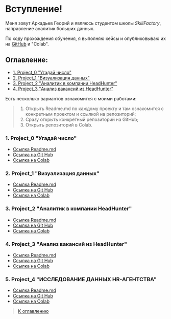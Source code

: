 # Вступление!

Меня зовут Аркадьев Георий и являюсь студентом школы *SkillFactory*, направление аналитик больших данных.

По ходу прохождения обучения, я выполняю кейсы и опубликовываю их на [GitHub](https://github.com/qv1k1/I_Win/tree/main) и "Colab".

## Оглавление:

* [1. Project_0 "Угадай число"](README.md#1-project_0-угадай-число)
* [2. Project_1 "Визуализация данных"](README.md#2-project_1-визуализация-данных)
* [3. Project_2 "Аналитик в компании HeadHunter"](README.md#3-project_2-аналитик-в-компании-headhunter)
* [4. Project_3 "Анализ вакансий из HeadHunter"](README.md#4-project_3-анализ-вакансий-из-headhunter)

Есть несколько вариантов ознакомится с моими работами:

>1. Открыть Readme.md по каждому проекту и там ознакомится с конкретным проектом и ссылкой на репозиторий;
>2. Сразу открыть конкретный репозиторий на GitHub;
>3. Открыть репозиторий в Colab.

### 1. Project_0 "Угадай число"
* [Ссылка Readme.md](https://github.com/qv1k1/I_Win/blob/main/02%20%D0%9F%D1%80%D0%BE%D0%B5%D0%BA%D1%82%D1%8B/project_0/README.md)
* [Ссылка на Git Hub](https://github.com/qv1k1/I_Win/blob/main/02%20%D0%9F%D1%80%D0%BE%D0%B5%D0%BA%D1%82%D1%8B/project_0/Final_task_1.ipynb)
* [Ссылка на Colab](https://colab.research.google.com/drive/1336HNAMRhyTpd5pHPiU81Pxgyxwdz3r0)

### 2. Project_1 "Визуализация данных"

* [Ссылка Readme.md](https://github.com/qv1k1/I_Win/blob/main/02%20%D0%9F%D1%80%D0%BE%D0%B5%D0%BA%D1%82%D1%8B/project_1/README.md)
* [Ссылка на Git Hub](https://github.com/qv1k1/I_Win/blob/main/02%20%D0%9F%D1%80%D0%BE%D0%B5%D0%BA%D1%82%D1%8B/project_1/PYTHON-13.1.%20%D0%92%D0%B8%D0%B7%D1%83%D0%B0%D0%BB%D0%B8%D0%B7%D0%B0%D1%86%D0%B8%D1%8F%20%D0%B4%D0%B0%D0%BD%D0%BD%D1%8B%D1%85.ipynb)
* [Ссылка на Colab](https://colab.research.google.com/drive/1SF4eXxQcHlhZriLSzC1oogJU6jfEiyWc)

### 3. Project_2 "Аналитик в компании HeadHunter"

* [Ссылка Readme.md](https://github.com/qv1k1/I_Win/blob/main/02%20%D0%9F%D1%80%D0%BE%D0%B5%D0%BA%D1%82%D1%8B/project_2/README.md)
* [Ссылка на Git Hub](https://github.com/qv1k1/I_Win/blob/main/02%20%D0%9F%D1%80%D0%BE%D0%B5%D0%BA%D1%82%D1%8B/project_2/Project-1._%D0%9D%D0%BE%D1%83%D1%82%D0%B1%D1%83%D0%BA-%D1%88%D0%B0%D0%B1%D0%BB%D0%BE%D0%BD.ipynb)
* [Ссылка на Colab](https://colab.research.google.com/drive/18SZ3WtNB2dZ49YuqQGRRTfpESo8CmpLN)


### 4. Project_3 "Анализ вакансий из HeadHunter"

* [Ссылка Readme.md](https://github.com/qv1k1/I_Win/blob/main/02%20%D0%9F%D1%80%D0%BE%D0%B5%D0%BA%D1%82%D1%8B/project_3/README.md)
* [Ссылка на Git Hub](https://github.com/qv1k1/I_Win/blob/main/02%20%D0%9F%D1%80%D0%BE%D0%B5%D0%BA%D1%82%D1%8B/project_3/Project_2_%D0%9D%D0%BE%D1%83%D1%82%D0%B1%D1%83%D0%BA_%D1%88%D0%B0%D0%B1%D0%BB%D0%BE%D0%BD.ipynb)
* [Ссылка на Colab](https://colab.research.google.com/drive/1U2IquL6yLeRFkFkXjB9WUBiJt15IDfin?usp=sharing)

### 5. Project_4 "ИССЛЕДОВАНИЕ ДАННЫХ HR-АГЕНТСТВА"

* [Ссылка Readme.md](https://github.com/qv1k1/I_Win/blob/main/02%20%D0%9F%D1%80%D0%BE%D0%B5%D0%BA%D1%82%D1%8B/project_4/README.md)
* [Ссылка на Git Hub](https://github.com/qv1k1/I_Win/blob/main/02%20%D0%9F%D1%80%D0%BE%D0%B5%D0%BA%D1%82%D1%8B/project_4/EDA-4_HR_agency.ipynb)
* [Ссылка на Colab](https://colab.research.google.com/drive/1AbHpfqgzcLiesq9NJWLznjB6F3jSZle9?usp=sharing)

> [К оглавлению](README.md#оглавление)
